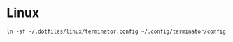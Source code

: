 Linux
========

```console
ln -sf ~/.dotfiles/linux/terminator.config ~/.config/terminator/config
```
